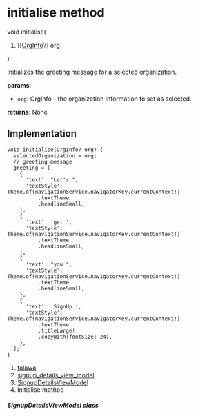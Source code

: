 
<div>

# initialise method

</div>


void initialise(

1.  [[[OrgInfo](../../models_organization_org_info/OrgInfo-class.html)?]
    org]

)



Initializes the greeting message for a selected organization.

**params**:

-   `org`: OrgInfo - the organization information to set as selected.

**returns**: None



## Implementation

``` language-dart
void initialise(OrgInfo? org) {
  selectedOrganization = org;
  // greeting message
  greeting = [
    {
      'text': "Let's ",
      'textStyle': Theme.of(navigationService.navigatorKey.currentContext!)
          .textTheme
          .headlineSmall,
    },
    {
      'text': 'get ',
      'textStyle': Theme.of(navigationService.navigatorKey.currentContext!)
          .textTheme
          .headlineSmall,
    },
    {
      'text': "you ",
      'textStyle': Theme.of(navigationService.navigatorKey.currentContext!)
          .textTheme
          .headlineSmall,
    },
    {
      'text': 'SignUp ',
      'textStyle': Theme.of(navigationService.navigatorKey.currentContext!)
          .textTheme
          .titleLarge!
          .copyWith(fontSize: 24),
    },
  ];
}
```







1.  [talawa](../../index.html)
2.  [signup_details_view_model](../../view_model_pre_auth_view_models_signup_details_view_model/)
3.  [SignupDetailsViewModel](../../view_model_pre_auth_view_models_signup_details_view_model/SignupDetailsViewModel-class.html)
4.  initialise method

##### SignupDetailsViewModel class








